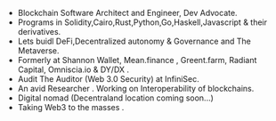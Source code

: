 - Blockchain Software Architect and Engineer, Dev Advocate.
- Programs in Solidity,Cairo,Rust,Python,Go,Haskell,Javascript & their derivatives.
- Lets buidl DeFi,Decentralized autonomy & Governance and The Metaverse.
- Formerly at Shannon Wallet, Mean.finance , Greent.farm, Radiant Capital, Omniscia.io & DY/DX .
- Audit The Auditor (Web 3.0 Security) at InfiniSec.
- An avid Researcher . Working on Interoperability of blockchains.
- Digital nomad (Decentraland location coming soon...)
- Taking Web3 to the masses .
